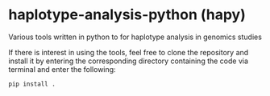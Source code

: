 # haplotype-analysis-python (hapy)
Various tools written in python to for haplotype analysis in genomics studies

If there is interest in using the tools, feel free to clone the repository and install it by entering the corresponding directory containing the code via terminal and enter the following:

`pip install .`